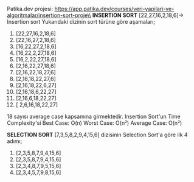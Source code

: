 Patika.dev projesi: https://app.patika.dev/courses/veri-yapilari-ve-algoritmalar/insertion-sort-proje\\
**INSERTION SORT**
[22,27,16,2,18,6]-> Insertion sort
Yukarıdaki dizinin sort türüne göre aşamaları;
1. [22,27,16,2,18,6]
2. [22,16,27,2,18,6]
3. [16,22,27,2,18,6]
4. [16,22,2,27,18,6]
5. [16,2,22,27,18,6]
6. [2,16,22,27,18,6]
7. [2,16,22,18,27,6]
8. [2,16,18,22,27,6]
9. [2,16,18,22,6,27]
10. [2,16,18,6,22,27]
11. [2,16,6,18,22,27]
12. [ 2,6,16,18,22,27]

18 sayısı average case kapsamına girmektedir.
Insertion Sort'un Time Complexity'si
Best Case: O(n)
Worst Case: O(n²)
Average Case: O(n²)

**SELECTION SORT**
[7,3,5,8,2,9,4,15,6] dizisinin Selection Sort'a göre ilk 4 adımı;
1. [2,3,5,8,7,9,4,15,6]
2. [2,3,5,8,7,9,4,15,6]
3. [2,3,4,8,7,9,5,15,6]
4. [2,3,4,5,7,9,8,15,6]
